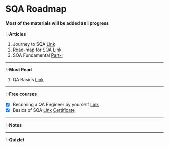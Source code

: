 # SQA Roadmap
#### Most of the materials will be added as I progress

✨**Articles** 
1. Journey to SQA [Link](https://www.linkedin.com/pulse/ongoing-journey-software-quality-assurancesqa-sarowar-alam-saidi/)
2. Road-map for SQA [Link](https://www.linkedin.com/pulse/road-map-become-sqa-base-sarowar-alam-saidi/)
3. SQA Fundamental [Part-I](https://www.linkedin.com/pulse/sqa-fundamental-part-i-sarowar-alam-saidi/)
---

✨**Must Read**
1. QA Basics [Link](https://codemify.com/qabasics)
---

✨**Free courses**
- [X] Becoming a QA Engineer by yourself [Link](https://www.youtube.com/watch?v=4kkvkOAFPI0)
- [X] Basics of SQA [Link](https://www.mygreatlearning.com/academy/courses/5444842/43771#?utm_source=share_with_friends) [Certificate](https://olympus1.mygreatlearning.com/course_certificate/IQMVYWVU)
---
✨**Notes**

---
✨**Quizlet**
